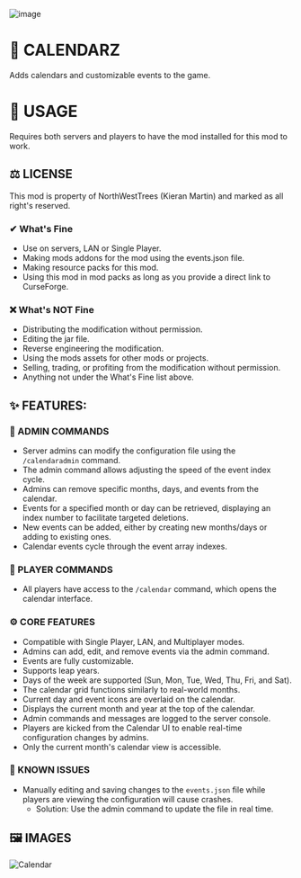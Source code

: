 ![image](https://github.com/user-attachments/assets/8f4da08f-40ba-4f3d-b53f-d4369e8f3ff8)

# 📆 CALENDARZ
Adds calendars and customizable events to the game.

# 📌 USAGE
Requires both servers and players to have the mod installed for this mod to work.

## ⚖ LICENSE
This mod is property of NorthWestTrees (Kieran Martin) and marked as all right's reserved.
### ✔ What's Fine
- Use on servers, LAN or Single Player.
- Making mods addons for the mod using the events.json file.
- Making resource packs for this mod.
- Using this mod in mod packs as long as you provide a direct link to CurseForge.
### ❌ What's NOT Fine
- Distributing the modification without permission.
- Editing the jar file.
- Reverse engineering the modification.
- Using the mods assets for other mods or projects.
- Selling, trading, or profiting from the modification without permission.
- Anything not under the What's Fine list above.
## ✨ FEATURES:
### 🔑 ADMIN COMMANDS
- Server admins can modify the configuration file using the ``/calendaradmin`` command.
- The admin command allows adjusting the speed of the event index cycle.
- Admins can remove specific months, days, and events from the calendar.
- Events for a specified month or day can be retrieved, displaying an index number to facilitate targeted deletions.
- New events can be added, either by creating new months/days or adding to existing ones.
- Calendar events cycle through the event array indexes.
### 📌 PLAYER COMMANDS
- All players have access to the ``/calendar`` command, which opens the calendar interface.
### ⚙ CORE FEATURES
- Compatible with Single Player, LAN, and Multiplayer modes.
- Admins can add, edit, and remove events via the admin command.
- Events are fully customizable.
- Supports leap years.
- Days of the week are supported (Sun, Mon, Tue, Wed, Thu, Fri, and Sat).
- The calendar grid functions similarly to real-world months.
- Current day and event icons are overlaid on the calendar.
- Displays the current month and year at the top of the calendar.
- Admin commands and messages are logged to the server console.
- Players are kicked from the Calendar UI to enable real-time configuration changes by admins.
- Only the current month's calendar view is accessible.
### 🐞 KNOWN ISSUES
- Manually editing and saving changes to the ``events.json`` file while players are viewing the configuration will cause crashes.
  - Solution: Use the admin command to update the file in real time.

## 🖼 IMAGES
![Calendar](https://github.com/user-attachments/assets/6ff6fe73-e615-4aa8-9c56-0def3a64cec6)
